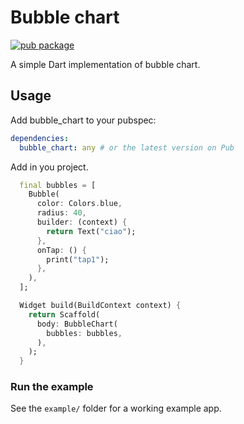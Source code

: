 # Bubble chart

[![pub package](https://img.shields.io/pub/v/bubble_chart.svg)](https://pub.dartlang.org/packages/bubble_chart)

A simple Dart implementation of bubble chart.

## Usage

Add bubble_chart to your pubspec:

```yaml
dependencies:
  bubble_chart: any # or the latest version on Pub
```

Add in you project.

```dart
  final bubbles = [
    Bubble(
      color: Colors.blue,
      radius: 40,
      builder: (context) {
        return Text("ciao");
      },
      onTap: () {
        print("tap1");
      },
    ),
  ];

  Widget build(BuildContext context) {
    return Scaffold(
      body: BubbleChart(
        bubbles: bubbles,
      ),
    );
  }
```

### Run the example

See the `example/` folder for a working example app.